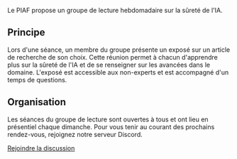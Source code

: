 
Le PIAF propose un groupe de lecture hebdomadaire sur la sûreté de l'IA.

## Principe

Lors d'une séance, un membre du groupe présente un exposé sur un article de recherche de son choix. Cette réunion permet à chacun d'apprendre plus sur la sûreté de l'IA et de se renseigner sur les avancées dans le domaine. L'exposé est accessible aux non-experts et est accompagné d'un temps de questions.

## Organisation

Les séances du groupe de lecture sont ouvertes à tous et ont lieu en présentiel chaque dimanche. Pour vous tenir au courant des prochains rendez-vous, rejoignez notre serveur Discord.

<a class="btn" href="https://discord.gg/zCyg7UWW2tZ">
    <i class="bi bi-discord me-2"></i> Rejoindre la discussion
</a>